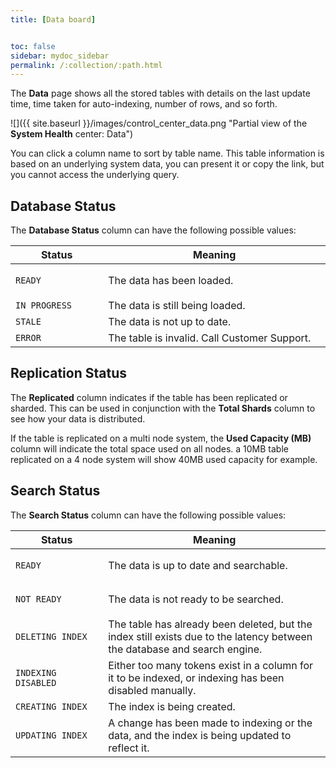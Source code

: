 ```yaml
---
title: [Data board]


toc: false
sidebar: mydoc_sidebar
permalink: /:collection/:path.html
---
```

The **Data** page shows all the stored tables with details on the last update
time, time taken for auto-indexing, number of rows, and so forth.

 ![]({{ site.baseurl }}/images/control_center_data.png "Partial view of the **System Health** center: Data")

 You can click a column name to sort by table name. This table information is
 based on an underlying system data, you can present it or copy the link, but
 you cannot access the underlying query.

## Database Status

The **Database Status** column can have the following possible values:

<table>
    <colgroup>
    <col width="25%" />
    <col width="60%" />
    </colgroup>
    <thead>
       <tr class="header">
        <th>Status</th>
        <th>Meaning</th>
       </tr>
      </thead>
      <tbody>
       <tr>
        <td>
         <p><code style="highlighter-rouge">READY</code></p>
        </td>
        <td>The data has been loaded.</td>
       </tr>
       <tr>
        <td><code style="highlighter-rouge">IN PROGRESS</code></td>
        <td>The data is still being loaded.</td>
       </tr>
       <tr>
        <td><code style="highlighter-rouge">STALE</code></td>
        <td>The data is not up to date.</td>
       </tr>
       <tr>
        <td><code style="highlighter-rouge">ERROR</code></td>
        <td>The table is invalid. Call Customer Support.</td>
       </tr>
       </tbody>
    </table>

## Replication Status

The **Replicated** column indicates if the table has been replicated or sharded. This can be used in conjunction with the **Total Shards** column to see how your data is distributed.

If the table is replicated on a multi node system, the **Used Capacity (MB)** column will indicate the total space used on all nodes. a 10MB table replicated on a 4 node system will show 40MB used capacity for example.

## Search Status

The **Search Status** column can have the following possible values:


<table>
    <colgroup>
    <col width="25%" />
    <col width="60%" />
    </colgroup>
    <thead>
       <tr class="header">
        <th>Status</th>
        <th>Meaning</th>
       </tr>
      </thead>
      <tbody>
    <tr>
     <td>
      <p><code style="highlighter-rouge">READY</code></p>
     </td>
     <td>The data is up to date and searchable.</td>
    </tr>
    <tr>
     <td>
      <p><code style="highlighter-rouge">NOT READY</code></p>
     </td>
     <td>The data is not ready to be searched.</td>
    </tr>
    <tr>
     <td>
      <p><code style="highlighter-rouge">DELETING INDEX</code></p>
     </td>
     <td>The table has already been deleted, but the index still exists due to the latency
      between the database and search engine.</td>
    </tr>
    <tr>
     <td><code style="highlighter-rouge">INDEXING DISABLED</code></td>
     <td>Either too many tokens exist in a column for it to be indexed, or indexing has been
      disabled manually.</td>
    </tr>
    <tr>
     <td><code style="highlighter-rouge">CREATING INDEX</code></td>
     <td>The index is being created.</td>
    </tr>
    <tr>
     <td><code style="highlighter-rouge">UPDATING INDEX</code></td>
     <td>A change has been made to indexing or the data, and the index is being updated to
      reflect it.</td>
    </tr>
    </tbody>
 </table>
